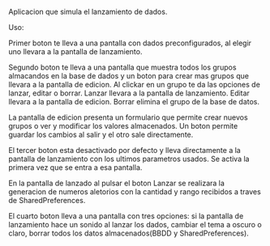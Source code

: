 Aplicacion que simula el lanzamiento de dados.

Uso:

Primer boton te lleva a una pantalla con dados preconfigurados, al elegir uno llevara a la pantalla de lanzamiento.

Segundo boton te lleva a una pantalla que muestra todos los grupos almacandos en la base de dados y un boton para crear mas grupos que llevara a la pantalla de edicion.
Al clickar en un grupo te da las opciones de lanzar, editar o borrar. Lanzar llevara a la pantalla de lanzamiento. Editar llevara a la pantalla de edicion. Borrar elimina el grupo de la base de datos.

La pantalla de edicion presenta un formulario que permite crear nuevos grupos o ver y modificar los valores almacenados. Un boton permite guardar los cambios al salir y el otro sale directamente.

El tercer boton esta desactivado por defecto y lleva directamente a la pantalla de lanzamiento con los ultimos parametros usados. Se activa la primera vez que se entra a esa pantalla.

En la pantalla de lanzado al pulsar el boton Lanzar se realizara la generacion de numeros aletorios con la cantidad y rango recibidos a traves de SharedPreferences.

El cuarto boton lleva a una pantalla con tres opciones: si la pantalla de lanzamiento hace un sonido al lanzar los dados, cambiar el tema a oscuro o claro, borrar todos los datos almacenados(BBDD y SharedPreferences).